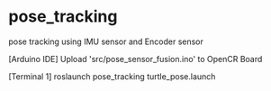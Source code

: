 # pose_tracking

pose tracking using IMU sensor and Encoder sensor



[Arduino IDE] Upload 'src/pose_sensor_fusion.ino' to OpenCR Board

[Terminal 1] roslaunch pose_tracking turtle_pose.launch
